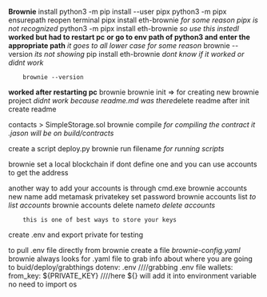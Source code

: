 **Brownie**
    install
        python3 -m pip install --user pipx
        python3 -m pipx ensurepath
        reopen terminal
        pipx install eth-brownie *for some reason pipx is not recognized*
        python3 -m pipx install eth-brownie *so use this instedI* **worked but had to restart pc**
        **or go to env path of python3 and enter the appropriate path** 
        *it goes to all lower case for some reason*
        brownie --version *its not showing*
        pip install eth-brownie *dont know if it worked or didnt work*

        brownie --version
**worked after restarting pc**
        brownie
        brownie init => for creating new brownie project
        *didnt work because readme.md was there*delete readme after init create readme

contacts > SimpleStorage.sol
        brownie compile *for compiling the contract it .jason will be on build/contracts*

create a script deploy.py
        brownie run filename *for running scripts*

brownie set a local blockchain if dont define one
and you can use accounts to get the address

another way to add your accounts is through cmd.exe
        brownie accounts new name
                add metamask privatekey
                set password
        brownie accounts list *to list accounts*
        brownie accounts delete name*to delete accounts*

        this is one of best ways to store your keys

create .env and export private for testing 

to pull .env file directly from brownie
        create a file *brownie-config.yaml*
        brownie always looks for .yaml file to grab info about where 
        you are going to buid/deploy/grabthings
        dotenv: .env ////grabbing .env file
        wallets:
                from_key: ${PRIVATE_KEY} ////here ${} will add it into environment variable no need to import os

